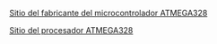 [Sitio del fabricante del microcontrolador ATMEGA328](http://www.atmel.com/)

[Sitio del procesador ATMEGA328](http://www.atmel.com/devices/ATMEGA328.aspx)
